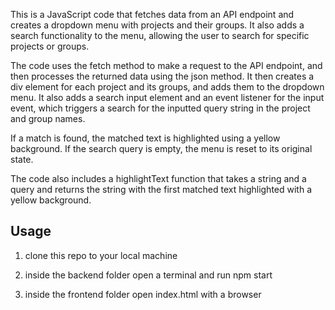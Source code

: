 This is a JavaScript code that fetches data from an API endpoint and creates a dropdown menu with projects and their groups. It also adds a search functionality to the menu, allowing the user to search for specific projects or groups.

The code uses the fetch method to make a request to the API endpoint, and then processes the returned data using the json method. It then creates a div element for each project and its groups, and adds them to the dropdown menu. It also adds a search input element and an event listener for the input event, which triggers a search for the inputted query string in the project and group names.

If a match is found, the matched text is highlighted using a yellow background. If the search query is empty, the menu is reset to its original state.

The code also includes a highlightText function that takes a string and a query and returns the string with the first matched text highlighted with a yellow background.

<h2>Usage</h2>

1. clone this repo to your local machine

2. inside the backend folder open a terminal and run npm start

3. inside the frontend folder open index.html with a browser
